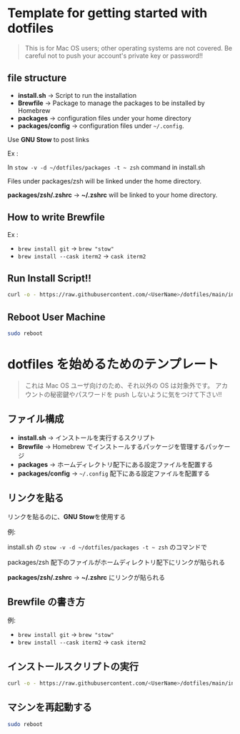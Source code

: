 # Template for getting started with dotfiles

> This is for Mac OS users; other operating systems are not covered.
> Be careful not to push your account's private key or password!!

## file structure

- **install.sh** → Script to run the installation
- **Brewfile** → Package to manage the packages to be installed by Homebrew
- **packages** → configuration files under your home directory
- **packages/config** → configuration files under `~/.config`.

Use **GNU Stow** to post links

Ex :

In `stow -v -d ~/dotfiles/packages -t ~ zsh` command in install.sh

Files under packages/zsh will be linked under the home directory.

**packages/zsh/.zshrc** → **~/.zshrc** will be linked to your home directory.

## How to write Brewfile

Ex :

- `brew install git` → `brew "stow"`
- `brew install --cask iterm2` → `cask iterm2`

## Run Install Script!!

```sh
curl -o - https://raw.githubusercontent.com/<UserName>/dotfiles/main/install.sh | sh
```

## Reboot User Machine

```sh
sudo reboot
```

# dotfiles を始めるためのテンプレート

> これは Mac OS ユーザ向けのため、それ以外の OS は対象外です。
> アカウントの秘密鍵やパスワードを push しないように気をつけて下さい!!

## ファイル構成

- **install.sh** → インストールを実行するスクリプト
- **Brewfile** → Homebrew でインストールするパッケージを管理するパッケージ
- **packages** → ホームディレクトリ配下にある設定ファイルを配置する
- **packages/config** → `~/.config` 配下にある設定ファイルを配置する

## リンクを貼る

リンクを貼るのに、**GNU Stow**を使用する

例:

install.sh の `stow -v -d ~/dotfiles/packages -t ~ zsh` のコマンドで

packages/zsh 配下のファイルがホームディレクトリ配下にリンクが貼られる

**packages/zsh/.zshrc** → **~/.zshrc** にリンクが貼られる

## Brewfile の書き方

例:

- `brew install git` → `brew "stow"`
- `brew install --cask iterm2` → `cask iterm2`

## インストールスクリプトの実行

```sh
curl -o - https://raw.githubusercontent.com/<UserName>/dotfiles/main/install.sh | sh
```

## マシンを再起動する

```sh
sudo reboot
```
